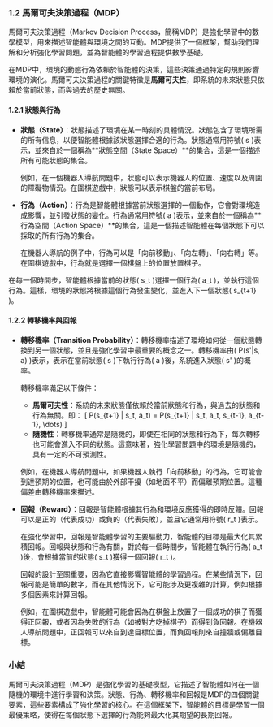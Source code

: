 ### 1.2 馬爾可夫決策過程（MDP）

馬爾可夫決策過程（Markov Decision Process，簡稱MDP）是強化學習中的數學模型，用來描述智能體與環境之間的互動。MDP提供了一個框架，幫助我們理解和分析強化學習問題，並為智能體的學習過程提供數學基礎。

在MDP中，環境的動態行為依賴於智能體的決策，這些決策通過特定的規則影響環境的演化。馬爾可夫決策過程的關鍵特徵是**馬爾可夫性**，即系統的未來狀態只依賴於當前狀態，而與過去的歷史無關。

#### 1.2.1 狀態與行為

- **狀態（State）**：狀態描述了環境在某一時刻的具體情況。狀態包含了環境所需的所有信息，以便智能體根據該狀態選擇合適的行為。狀態通常用符號\( s \)表示，並來自於一個稱為**狀態空間（State Space）**的集合，這是一個描述所有可能狀態的集合。

  例如，在一個機器人導航問題中，狀態可以表示機器人的位置、速度以及周圍的障礙物情況。在圍棋遊戲中，狀態可以表示棋盤的當前布局。

- **行為（Action）**：行為是智能體根據當前狀態選擇的一個動作，它會對環境造成影響，並引發狀態的變化。行為通常用符號\( a \)表示，並來自於一個稱為**行為空間（Action Space）**的集合，這是一個描述智能體在每個狀態下可以採取的所有行為的集合。

  在機器人導航的例子中，行為可以是「向前移動」、「向左轉」、「向右轉」等。在圍棋遊戲中，行為就是選擇一個棋盤上的位置放置棋子。

在每一個時間步，智能體根據當前的狀態\( s_t \)選擇一個行為\( a_t \)，並執行這個行為。這樣，環境的狀態將根據這個行為發生變化，並進入下一個狀態\( s_{t+1} \)。

#### 1.2.2 轉移機率與回報

- **轉移機率（Transition Probability）**：轉移機率描述了環境如何從一個狀態轉換到另一個狀態，並且是強化學習中最重要的概念之一。轉移機率由\( P(s'|s, a) \)表示，表示在當前狀態\( s \)下執行行為\( a \)後，系統進入狀態\( s' \)的概率。

  轉移機率滿足以下條件：
  - **馬爾可夫性**：系統的未來狀態僅依賴於當前狀態和行為，與過去的狀態和行為無關。即：
    \[
    P(s_{t+1} | s_t, a_t) = P(s_{t+1} | s_t, a_t, s_{t-1}, a_{t-1}, \dots)
    \]
  - **隨機性**：轉移機率通常是隨機的，即使在相同的狀態和行為下，每次轉移也可能會進入不同的狀態。這意味著，強化學習問題中的環境是隨機的，具有一定的不可預測性。

  例如，在機器人導航問題中，如果機器人執行「向前移動」的行為，它可能會到達預期的位置，也可能由於外部干擾（如地面不平）而偏離預期位置。這種偏差由轉移機率來描述。

- **回報（Reward）**：回報是智能體根據其行為和環境反應獲得的即時反饋。回報可以是正的（代表成功）或負的（代表失敗），並且它通常用符號\( r_t \)表示。

  在強化學習中，回報是智能體學習的主要驅動力，智能體的目標是最大化其累積回報。回報與狀態和行為有關，對於每一個時間步，智能體在執行行為\( a_t \)後，會根據當前的狀態\( s_t \)獲得一個回報\( r_t \)。

  回報的設計至關重要，因為它直接影響智能體的學習過程。在某些情況下，回報可能是簡單的數字，而在其他情況下，它可能涉及更複雜的計算，例如根據多個因素來計算回報。

  例如，在圍棋遊戲中，智能體可能會因為在棋盤上放置了一個成功的棋子而獲得正回報，或者因為失敗的行為（如被對方吃掉棋子）而得到負回報。在機器人導航問題中，正回報可以來自到達目標位置，而負回報則來自撞牆或偏離目標。

### 小結

馬爾可夫決策過程（MDP）是強化學習的基礎模型，它描述了智能體如何在一個隨機的環境中進行學習和決策。狀態、行為、轉移機率和回報是MDP的四個關鍵要素，這些要素構成了強化學習的核心。在這個框架下，智能體的目標是學習一個最優策略，使得在每個狀態下選擇的行為能夠最大化其期望的長期回報。